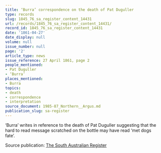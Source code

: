 ```yaml
---
title: ‘Burra’ correspondence on the death of Pat Duguller
type: records
slug: 1845_76_sa_register_content_14431
url: /records/1845_76_sa_register_content_14431/
record_id: 1845_76_sa_register_content_14431
date: '1861-04-27'
date_display: null
volume: null
issue_number: null
page: '2'
article_type: news
issue_reference: 27 April 1861, page 2
people_mentioned:
- Pat Duguller
- ‘Burra’
places_mentioned:
- Burra
topics:
- death
- correspondence
- interpretation
source_document: 1985-87_Northern__Argus.md
publication_slug: sa-register
---
```


‘Burra’ writes in reference to the death of Pat Duguller suggesting that the hard to read message scratched on the bottle may have read ‘met dogs fate’.

Source publication: [The South Australian Register](/publications/sa-register/)
